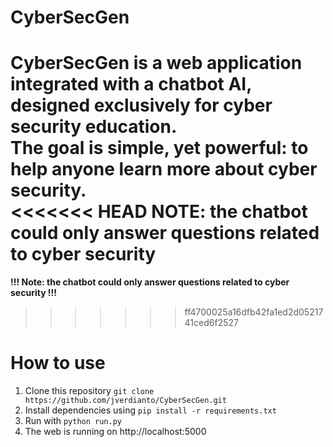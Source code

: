 # CyberSecGen
CyberSecGen is a web application integrated with a chatbot AI, designed exclusively for cyber security education. <br>
The goal is simple, yet powerful: to help anyone learn more about cyber security. <br>
<<<<<<< HEAD
<b>NOTE: the chatbot could only answer questions related to cyber security</b>
=======
<b> !!! Note: the chatbot could only answer questions related to cyber security !!! </b>
>>>>>>> ff4700025a16dfb42fa1ed2d0521741ced6f2527

# How to use
1. Clone this repository `git clone https://github.com/jverdianto/CyberSecGen.git`
2. Install dependencies using `pip install -r requirements.txt`
3. Run with `python run.py`
4. The web is running on http://localhost:5000
